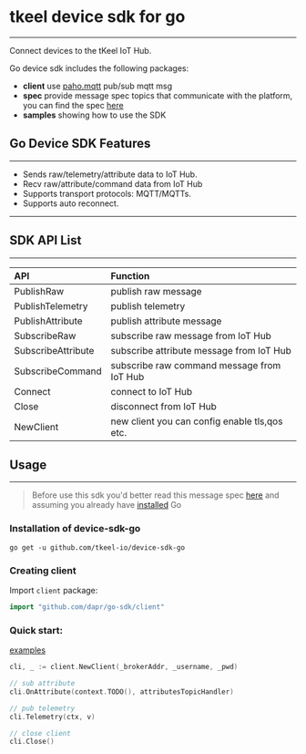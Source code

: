 # tkeel device sdk for go

---

Connect devices to the tKeel IoT Hub.

Go device sdk includes the following packages:

- __client__ use [paho.mqtt](github.com/eclipse/paho.mqtt.golang) pub/sub mqtt msg
- __spec__ provide message spec topics that communicate with the platform, you can find the
  spec [here](https://docs.tkeel.io/developer_cookbook/iothub/message_spec)
- __samples__ showing how to use the SDK

## Go Device SDK Features

---

- Sends raw/telemetry/attribute data to IoT Hub.
- Recv raw/attribute/command data from IoT Hub
- Supports transport protocols: MQTT/MQTTs.
- Supports auto reconnect.

---

## SDK API List

---

|         API         | Function                                   |
| :------------------ | :----------------------------------------- |
| PublishRaw        | publish raw message |
| PublishTelemetry | publish  telemetry |
| PublishAttribute  | publish attribute message |
| SubscribeRaw   | subscribe raw message from IoT Hub |
| SubscribeAttribute   | subscribe attribute message from IoT Hub |
| SubscribeCommand   | subscribe raw command message from IoT Hub |
| Connect      | connect to IoT Hub    |
| Close      | disconnect from IoT Hub |
| NewClient      | new client you can config enable tls,qos etc.    |

## Usage

---

> Before use this sdk you'd better read this message spec
[here](https://docs.tkeel.io/developer_cookbook/iothub/message_spec)
and assuming you already have [installed](https://golang.org/doc/install) Go

### Installation of device-sdk-go

``` shell
go get -u github.com/tkeel-io/device-sdk-go
```

### Creating client

Import  `client` package:

```go
import "github.com/dapr/go-sdk/client"
```

### Quick start:

[examples](examples/tkeel.go)

```go
cli, _ := client.NewClient(_brokerAddr, _username, _pwd)

// sub attribute
cli.OnAttribute(context.TODO(), attributesTopicHandler)

// pub telemetry
cli.Telemetry(ctx, v)

// close client
cli.Close()
```


